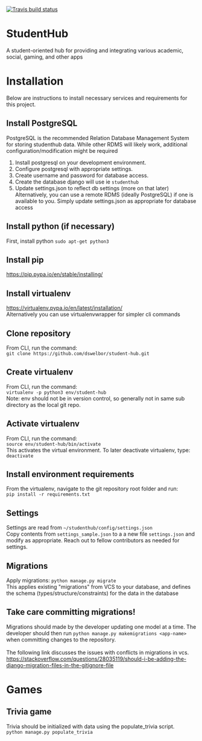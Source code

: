 [![Travis build status](https://travis-ci.com/dswelbor/student-hub.svg?branch=master)](https://travis-ci.com/dswelbor/student-hub)

# StudentHub
A student-oriented hub for providing and integrating various academic, social, gaming, and other apps


# Installation
Below are instructions to install necessary services and requirements for this project.
<!--TODO: write a build script for use in ubuntu?-->

## Install PostgreSQL
<!-- TODO: Include instructions for basic PostgreSQL and provide resources for configuration --> 
 PostgreSQL is the recommended Relation Database Management System for storing studenthub data. While other RDMS will 
 likely work, additional configuration/modification might be required 
 1) Install postgresql on your development environment.<br>
 2) Configure postgresql with appropriate settings.
 3) Create username and password for database access.<br>
 4) Create the database django will use ie `studenthub` <br>
 5) Update settings.json to reflect db settings (more on that later)
Alternatively, you can use a remote RDMS (ideally PostgreSQL) if one is available to you. 
Simply update settings.json as appropriate for database access


## Install python (if necessary)
First, install python 
`sudo apt-get python3`

## Install pip
https://pip.pypa.io/en/stable/installing/

## Install virtualenv
https://virtualenv.pypa.io/en/latest/installation/ <br>
Alternatively you can use virtualenvwrapper for simpler cli commands

## Clone repository
From CLI, run the command: <br>`git clone https://github.com/dswelbor/student-hub.git`

## Create virtualenv
From CLI, run the command: <br>
`virtualenv -p python3 env/student-hub` <br>
Note: env should not be in version control, so generally not in same sub directory 
as the local git repo.

## Activate virtualenv
From CLI, run the command: <br>
`source env/student-hub/bin/activate` <br>
This activates the virtual environment. To later deactivate virtualenv, type: `deactivate`

## Install environment requirements
From the virtualenv, navigate to the git repository root folder and run: <br>
`pip install -r requirements.txt`

## Settings
Settings are read from `~/studenthub/config/settings.json` <br>
Copy contents from `settings_sample.json` to a a new file `settings.json` and modify as 
appropriate. Reach out to fellow contributors as needed for settings.

<!-- TODO: Add more initialization steps -->

## Migrations
Apply migrations: `python manage.py migrate` <br>
This applies existing "migrations" from VCS to your database, and defines the schema 
(types/structure/constraints) for the data in the database

## Take care committing migrations!
Migrations should made by the developer updating one model at a time. The developer 
should then run `python manage.py makemigrations <app-name>` when committing changes 
to the repository.<br><br>
The following link discusses the issues with conflicts in migrations in vcs.<br>
https://stackoverflow.com/questions/28035119/should-i-be-adding-the-django-migration-files-in-the-gitignore-file

# Games
## Trivia game
Trivia should be initialized with data using the populate_trivia script. <br>
`python manage.py populate_trivia`
